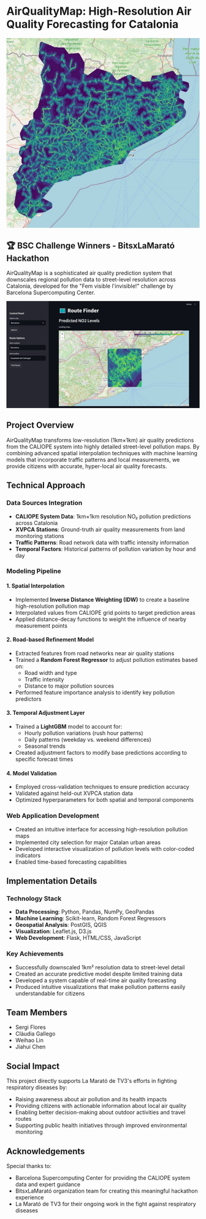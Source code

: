 # AirQualityMap: High-Resolution Air Quality Forecasting for Catalonia

![Catalonia Air Quality Map](/img/photo1.jpg)

## 🏆 BSC Challenge Winners - BitsxLaMarató Hackathon

AirQualityMap is a sophisticated air quality prediction system that downscales regional pollution data to street-level resolution across Catalonia, developed for the "Fem visible l'invisible!" challenge by Barcelona Supercomputing Center.

![Web Interface Preview](/img/photo2.jpg)

## Project Overview

AirQualityMap transforms low-resolution (1km×1km) air quality predictions from the CALIOPE system into highly detailed street-level pollution maps. By combining advanced spatial interpolation techniques with machine learning models that incorporate traffic patterns and local measurements, we provide citizens with accurate, hyper-local air quality forecasts.

## Technical Approach

### Data Sources Integration
- **CALIOPE System Data**: 1km×1km resolution NO₂ pollution predictions across Catalonia
- **XVPCA Stations**: Ground-truth air quality measurements from land monitoring stations
- **Traffic Patterns**: Road network data with traffic intensity information
- **Temporal Factors**: Historical patterns of pollution variation by hour and day

### Modeling Pipeline

#### 1. Spatial Interpolation
- Implemented **Inverse Distance Weighting (IDW)** to create a baseline high-resolution pollution map
- Interpolated values from CALIOPE grid points to target prediction areas
- Applied distance-decay functions to weight the influence of nearby measurement points

#### 2. Road-based Refinement Model
- Extracted features from road networks near air quality stations
- Trained a **Random Forest Regressor** to adjust pollution estimates based on:
  - Road width and type
  - Traffic intensity
  - Distance to major pollution sources
- Performed feature importance analysis to identify key pollution predictors

#### 3. Temporal Adjustment Layer
- Trained a **LightGBM** model to account for:
  - Hourly pollution variations (rush hour patterns)
  - Daily patterns (weekday vs. weekend differences)
  - Seasonal trends
- Created adjustment factors to modify base predictions according to specific forecast times

#### 4. Model Validation
- Employed cross-validation techniques to ensure prediction accuracy
- Validated against held-out XVPCA station data
- Optimized hyperparameters for both spatial and temporal components

### Web Application Development
- Created an intuitive interface for accessing high-resolution pollution maps
- Implemented city selection for major Catalan urban areas
- Developed interactive visualization of pollution levels with color-coded indicators
- Enabled time-based forecasting capabilities

## Implementation Details

### Technology Stack
- **Data Processing**: Python, Pandas, NumPy, GeoPandas
- **Machine Learning**: Scikit-learn, Random Forest Regressors
- **Geospatial Analysis**: PostGIS, QGIS
- **Visualization**: Leaflet.js, D3.js
- **Web Development**: Flask, HTML/CSS, JavaScript

### Key Achievements
- Successfully downscaled 1km² resolution data to street-level detail
- Created an accurate predictive model despite limited training data
- Developed a system capable of real-time air quality forecasting
- Produced intuitive visualizations that make pollution patterns easily understandable for citizens

## Team Members
- Sergi Flores
- Clàudia Gallego
- Weihao Lin
- Jiahui Chen

## Social Impact

This project directly supports La Marató de TV3's efforts in fighting respiratory diseases by:
- Raising awareness about air pollution and its health impacts
- Providing citizens with actionable information about local air quality
- Enabling better decision-making about outdoor activities and travel routes
- Supporting public health initiatives through improved environmental monitoring

## Acknowledgements

Special thanks to:
- Barcelona Supercomputing Center for providing the CALIOPE system data and expert guidance
- BitsxLaMarató organization team for creating this meaningful hackathon experience
- La Marató de TV3 for their ongoing work in the fight against respiratory diseases
